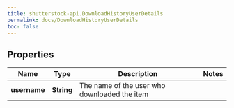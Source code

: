 ```yaml
---
title: shutterstock-api.DownloadHistoryUserDetails
permalink: docs/DownloadHistoryUserDetails
toc: false
---
```


## Properties

Name | Type | Description | Notes
------------ | ------------- | ------------- | -------------
**username** | **String** | The name of the user who downloaded the item | 


